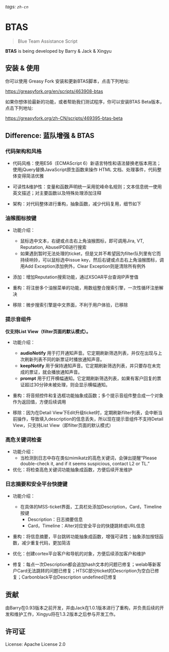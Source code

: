 ###### tags: `zh-cn`
# BTAS

> Blue Team Assistance Script

**BTAS** is being developed by Barry & Jack & Xingyu


## 安装 & 使用
你可以使用 Greasy Fork 安装和更新BTAS脚本，点击下列地址:

https://greasyfork.org/en/scripts/463908-btas

如果你想体验最新的功能，或者帮助我们测试程序，你可以安装BTAS Beta版本，点击下列地址:

https://greasyfork.org/zh-CN/scripts/469395-btas-beta

## Difference: 蓝队增强 & BTAS

### 代码架构和风格
- 代码风格：使用ES6（ECMAScript 6）新语言特性和语法替换老版本用法；使用jQuery替换JavaScript原生函数来操作 HTML 文档、处理事件，代码整体变得简洁优雅

- 可读性&维护性：变量和函数声明统一采用驼峰命名规则；文本信息统一使用英文描述；对主要函数以及特殊处理添加注释

- 架构：对代码整体进行重构，抽象函数，减少代码复用，细节如下

### 油猴图标按键
- 功能介绍：
    - 鼠标选中文本，右键或点击右上角油猴图标，即可调用Jira, VT, Reputation, AbuseIPDB进行搜索
    - 如果遇到暂时无法处理的ticket，但是又并不希望因为filter队列里有它而持续响铃，可以鼠标选中issue key，然后右键或点击右上角油猴图标，调用Add Exception添加例外，Clear Exception则是清除所有例外

- 添加：增加Reputation搜索功能，通过XSOAR平台查询IP声誉值
  
- 重构：将注册多个油猴菜单的功能，用数组整合搜索引擎，一次性循环注册解决

- 移除：微步搜索引擎是中文界面，不利于用户体验，已移除

### 提示音组件
**仅支持List View（filter页面的默认模式）。**
- 功能介绍：
    - **audioNotify** 用于打开通知声音。它定期刷新筛选列表，并仅在出现与上次刷新列表不同的新票证时播放通知声音。
    - **keepNotify** 用于保持通知声音。它定期刷新筛选列表，并只要存在未完成的票证，就会播放通知声音。
    - **prompt** 用于打开横幅通知。它定期刷新筛选列表，如果有客户回复的票证超过30分钟未被处理，则会显示横幅通知。

- 重构：将音频控件和复选框功能抽象成函数；多个提示音组件整合成一个对象作为返回值，方便后续调用

- 移除：因为在Detail View下Edit升级ticket时，定期刷新filter列表，会中断当前操作，导致填入description的信息丢失，所以现在提示音组件不支持Detail View，只支持List View（即filter页面的默认模式）

### 高危关键词检查
- 功能介绍：
    - 当检测到日志中存在类似mimikatz的高危关键词，会弹出提醒“Please double-check it, and if it seems suspicious, contact L2 or TL.”
- 优化：将检查高危关键词功能抽象成函数，方便后续开发维护

### 日志摘要和安全平台快捷键
- 功能介绍：
    - 在具体的MSS-ticket界面，工具栏处添加Description，Card，Timeline按键
        - Description：日志摘要信息
        - Card，Timeline：Alter对应安全平台的快捷跳转或URL信息

- 重构：将信息摘要，平台跳转功能抽象成函数，增强可读性；抽象添加按钮函数，减少重复代码，更加简洁

- 优化：创建cortex平台客户和导航的对象，方便后续添加客户和维护

- 修复：每点一次Description都会追加hash文本的问题已修复；welab等新客户Card无法跳转的问题已修复；HTSC部分ticket的Description为空白已修复；Carbonblack平台Description undefined已修复


## 贡献
由Barry在0.93版本之前开发，并由Jack在1.0.1版本进行了重构，并负责后续的开发和维护工作，Xingyu将在1.3.2版本之后参与开发工作。


## 许可证
License: Apache License 2.0
